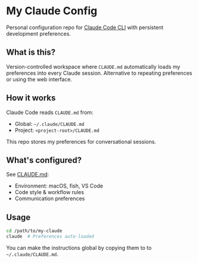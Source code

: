# My Claude Config

Personal configuration repo for [Claude Code CLI](https://www.claude.com/product/claude-code) with persistent development preferences.

## What is this?

Version-controlled workspace where `CLAUDE.md` automatically loads my preferences into every Claude session. Alternative to repeating preferences or using the web interface.

## How it works

Claude Code reads `CLAUDE.md` from:
- Global: `~/.claude/CLAUDE.md`
- Project: `<project-root>/CLAUDE.md`

This repo stores my preferences for conversational sessions.

## What's configured?

See [CLAUDE.md](CLAUDE.md):
- Environment: macOS, fish, VS Code
- Code style & workflow rules
- Communication preferences

## Usage

```bash
cd /path/to/my-claude
claude  # Preferences auto-loaded
```

You can make the instructions global by copying them to to `~/.claude/CLAUDE.md`.